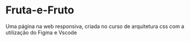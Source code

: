 # Fruta-e-Fruto
Uma página na web responsiva, criada no curso de arquitetura css com a utilização do Figma e Vscode
